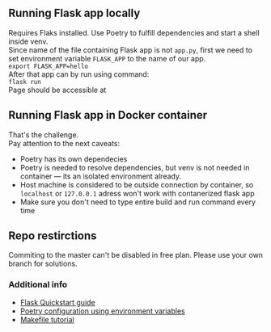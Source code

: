 ## Running Flask app locally  
Requires Flaks installed. Use Poetry to fulfill dependencies and start a shell inside venv.  
Since name of the file containing Flask app is not `app.py`, first we need to set environment variable `FLASK_APP` to the name of our app.  
`export FLASK_APP=hello`  
After that app can by run using command:  
`flask run`  
Page should be accessible at [](localhost:5000)

## Running Flask app in Docker container  
That's the challenge.  
Pay attention to the next caveats:  
* Poetry has its own dependecies    
* Poetry is needed to resolve dependencies, but venv is not needed in container — its an isolated environment already.  
* Host machine is considered to be outside connection by container, so `localhost` or `127.0.0.1` adress won't work with contanerized flask app  
* Make sure you don't need to type entire build and run command every time 

## Repo restirctions  
Commiting to the master can't be disabled in free plan. Please use your own branch for solutions. 

### Additional info  
* [Flask Quickstart guide](https://flask.palletsprojects.com/en/2.1.x/quickstart/)  
* [Poetry configuration using environment variables](https://python-poetry.org/docs/configuration/#using-environment-variables)  
* [Makefile tutorial](https://makefiletutorial.com/)  
